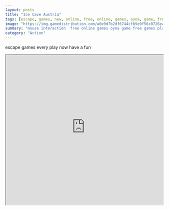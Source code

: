 ```yaml
---
layout: posts
title: "Ice Cave Austria"
tags: [escape, games, new, online, free, online, games, oyna, game, free, games, play, play, games]
image: "https://img.gamedistribution.com/a0e9d7b2df6744cfb5e9f56c0726ea4e.jpg"
summary: "mouse interaction  free online games oyna game free games play play games"
category: "Action"
---
```


escape games every play now have a fun

<iframe width="100%" height="480px;" src="https://flash.gamedistribution.com?game=a0e9d7b2df6744cfb5e9f56c0726ea4e"></iframe>